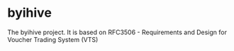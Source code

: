# byihive
The byihive project. It is based on RFC3506 - Requirements and Design for Voucher Trading System (VTS)
